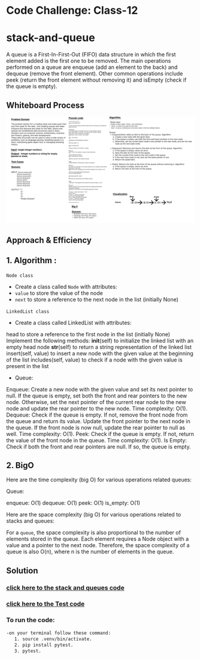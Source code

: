 # Code Challenge: Class-12
# stack-and-queue 
A queue is a First-In-First-Out (FIFO) data structure in which the first element added is the first one to be removed. The main operations performed on a queue are enqueue (add an element to the back) and dequeue (remove the front element). Other common operations include peek (return the front element without removing it) and isEmpty (check if the queue is empty).


## Whiteboard Process
![cc](../assest/wh12.png)

## Approach & Efficiency
## 1. Algorithm :
`Node class`
- Create a class called `Node` with attributes:
- `value` to store the value of the node
- `next` to store a reference to the next node in the list (initially None)

`LinkedList class`
- Create a class called LinkedList with attributes:
 
 head to store a reference to the first node in the list (initially None)
    Implement the following methods:
     __init__(self) to initialize the linked list with an empty head node
     __str__(self) to return a string representation of the linked list
     insert(self, value) to insert a new node with the given value at the beginning of the list
     includes(self, value) to check if a node with the given value is present in the list



- Queue:

Enqueue: Create a new node with the given value and set its next pointer to null. If the queue is empty, set both the front and rear pointers to the new node. Otherwise, set the next pointer of the current rear node to the new node and update the rear pointer to the new node. Time complexity: O(1).
Dequeue: Check if the queue is empty. If not, remove the front node from the queue and return its value. Update the front pointer to the next node in the queue. If the front node is now null, update the rear pointer to null as well. Time complexity: O(1).
Peek: Check if the queue is empty. If not, return the value of the front node in the queue. Time complexity: O(1).
Is Empty: Check if both the front and rear pointers are null. If so, the queue is empty.

## 2. BigO
  Here are the time complexity (big O) for various operations related queues:

Queue:

enqueue: O(1)
dequeue: O(1)
peek: O(1)
is_empty: O(1)

Here are the space complexity (big O) for various operations related to stacks and queues:

For a `queue`, the space complexity is also proportional to the number of elements stored in the queue. Each element requires a Node object with a value and a pointer to the next node. Therefore, the space complexity of a queue is also O(n), where n is the number of elements in the queue.

## Solution
### [click here to the stack and queues code](./animal_shelter.py)
### [click here to the Test code](../tests/test_s_q_animal_shelter.py)
### To run the code:
    -on your terminal follow these command:
       1. source .venv/bin/activate.
       2. pip install pytest.
       3. pytest.